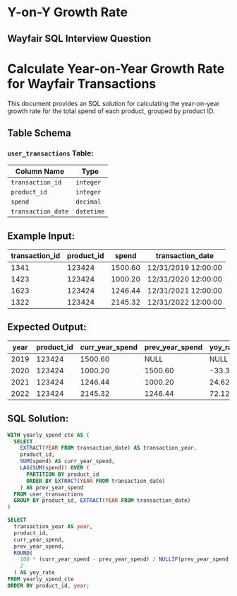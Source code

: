# Y-on-Y Growth Rate
## Wayfair SQL Interview Question
# Calculate Year-on-Year Growth Rate for Wayfair Transactions

This document provides an SQL solution for calculating the year-on-year growth rate for the total spend of each product, grouped by product ID.

## Table Schema

### `user_transactions` Table:

| Column Name      | Type       |
|-------------------|------------|
| `transaction_id`  | `integer`  |
| `product_id`      | `integer`  |
| `spend`           | `decimal`  |
| `transaction_date`| `datetime` |

## Example Input:

| transaction_id | product_id | spend   | transaction_date     |
|----------------|------------|---------|----------------------|
| 1341           | 123424     | 1500.60 | 12/31/2019 12:00:00 |
| 1423           | 123424     | 1000.20 | 12/31/2020 12:00:00 |
| 1623           | 123424     | 1246.44 | 12/31/2021 12:00:00 |
| 1322           | 123424     | 2145.32 | 12/31/2022 12:00:00 |

## Expected Output:

| year | product_id | curr_year_spend | prev_year_spend | yoy_rate |
|------|------------|-----------------|-----------------|----------|
| 2019 | 123424     | 1500.60         | NULL            | NULL     |
| 2020 | 123424     | 1000.20         | 1500.60         | -33.35   |
| 2021 | 123424     | 1246.44         | 1000.20         | 24.62    |
| 2022 | 123424     | 2145.32         | 1246.44         | 72.12    |

## SQL Solution:

```sql
WITH yearly_spend_cte AS (
  SELECT
    EXTRACT(YEAR FROM transaction_date) AS transaction_year,
    product_id,
    SUM(spend) AS curr_year_spend,
    LAG(SUM(spend)) OVER (
      PARTITION BY product_id
      ORDER BY EXTRACT(YEAR FROM transaction_date)
    ) AS prev_year_spend
  FROM user_transactions
  GROUP BY product_id, EXTRACT(YEAR FROM transaction_date)
)

SELECT
  transaction_year AS year,
  product_id,
  curr_year_spend,
  prev_year_spend,
  ROUND(
    100 * (curr_year_spend - prev_year_spend) / NULLIF(prev_year_spend, 0),
    2
  ) AS yoy_rate
FROM yearly_spend_cte
ORDER BY product_id, year;
